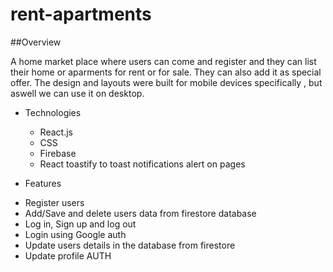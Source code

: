 # rent-apartments

##Overview

A home market place where users can come and register and they can list their home or aparments for rent or for sale. They can also add it as special offer. The design and layouts were built for mobile devices specifically , but aswell we can use it on desktop. 

* Technologies
  * React.js
  * CSS
  * Firebase
  * React toastify to toast notifications alert on pages
  


* Features

- Register users
- Add/Save and delete users data from firestore database
- Log in, Sign up and log out
- Login using Google auth
- Update users details in the database from firestore
- Update profile AUTH

